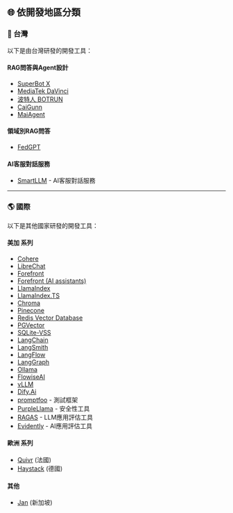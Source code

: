 ## 🌐 依開發地區分類

<!-- ### 台灣 -->
<h3 id="taiwan">🎯 台灣</h3>

以下是由台灣研發的開發工具：

#### RAG問答與Agent設計
- [SuperBot X](../../tools/development.md#superbot-x)
- [MediaTek DaVinci](../../tools/development.md#mediatek-davinci)
- [波特人 BOTRUN](../../tools/development.md#botrun)
- [CaiGunn](../../tools/development.md#caigunn)
- [MaiAgent](../../tools/development.md#maiagent)

#### 領域別RAG問答
- [FedGPT](../../tools/development.md#fedgpt)

#### AI客服對話服務
- [SmartLLM](../../tools/development.md#smartllm) - AI客服對話服務

---

<!-- ### 國際 -->
<h3 id="international">🌎 國際</h3>

以下是其他國家研發的開發工具：

#### 美加 系列
- [Cohere](../../tools/development.md#cohere)
- [LibreChat](../../tools/development.md#librechat)
- [Forefront](../../tools/development.md#forefront)
- [Forefront (AI assistants)](../../tools/development.md#forefront-ai-assistants)
- [LlamaIndex](../../tools/development.md#llamaindex)
- [LlamaIndex.TS](../../tools/development.md#llamaindex-ts)
- [Chroma](../../tools/development.md#chroma)
- [Pinecone]((../../tools/development.md#pinecone))
- [Redis Vector Database](../../tools/development.md#redis-vector-database)
- [PGVector](../../tools/development.md#pgvector)
- [SQLite-VSS](../../tools/development.md#sqlite-vss)
- [LangChain](../../tools/development.md#langchain)
- [LangSmith](../../tools/development.md#langsmith)
- [LangFlow](../../tools/development.md#langflow)
- [LangGraph](../../tools/development.md#langgraph)
- [Ollama](../../tools/development.md#ollama)
- [FlowiseAI](../../tools/development.md#flowiseai)
- [vLLM](../../tools/development.md#vllm)
- [Dify.Ai](../../tools/development.md#difyai)
- [promptfoo](../../tools/development.md#promptfoo) - 測試框架
- [PurpleLlama](../../tools/development.md#purple-llama) - 安全性工具
- [RAGAS](../../tools/development.md#ragas) - LLM應用評估工具
- [Evidently](../../tools/development.md#evidently) - AI應用評估工具

#### 歐洲 系列
- [Quivr](../../tools/development.md#quivr) (法國)
- [Haystack](../../tools/development.md#haystack) (德國)

#### 其他
- [Jan](../../tools/development.md#jan) (新加坡)

